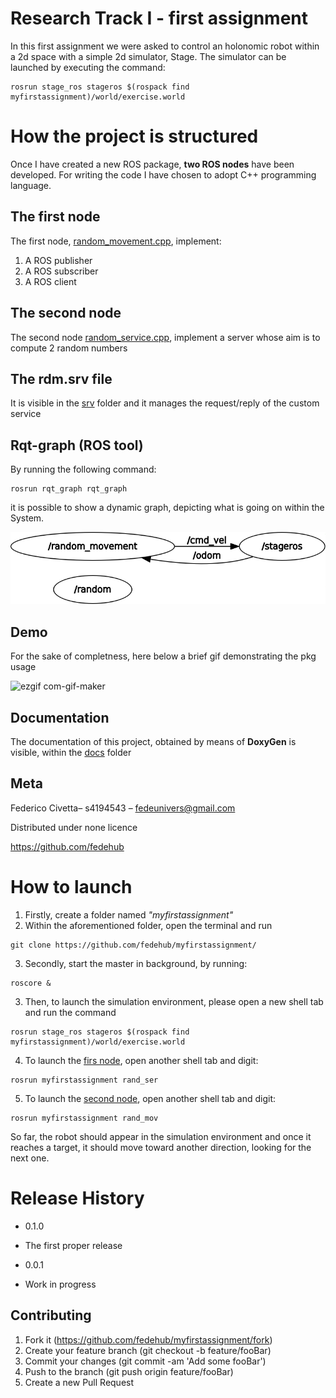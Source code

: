 # Research Track I - first assignment

In this first assignment we were asked to control an holonomic robot within a 2d space with a simple 2d simulator, Stage.
The simulator can be launched by executing the command:

```
rosrun stage_ros stageros $(rospack find myfirstassignment)/world/exercise.world
```


# How the project is structured


Once I have created a new ROS package, **two ROS nodes** have been developed. For writing the code I have chosen to adopt C++ programming language.

## The first node ##

The first node, [random_movement.cpp](https://github.com/fedehub/myfirstassignment/blob/main/src/random_movement.cpp), implement:

1. A ROS publisher
2. A ROS subscriber
3. A ROS client

## The second node  ##

The second node [random_service.cpp](https://github.com/fedehub/myfirstassignment/blob/main/src/random_service.cpp), implement a server whose aim is to compute 2 random numbers

## The rdm.srv file  ##

It is visible in the [srv](https://github.com/fedehub/myfirstassignment/blob/main/srv/) folder and it manages the request/reply of the custom service

## Rqt-graph (ROS tool)

By running the following command:

```
rosrun rqt_graph rqt_graph

```
it is possible to show a dynamic graph, depicting what is going on within the System.

![rqt_graph](https://github.com/fedehub/myfirstassignment/blob/main/rqt_graph/rosgraph.png "Rqt_graph - first assignment")

## Demo

For the sake of completness, here below a brief gif demonstrating the pkg usage 

![ezgif com-gif-maker](https://user-images.githubusercontent.com/61761835/183943774-ceb24e72-154f-468b-9545-92fea4f32c54.gif)


## Documentation

The documentation of this project, obtained by means of **DoxyGen** is visible, within the [docs](https://github.com/fedehub/myfirstassignment/blob/main/docs) folder

## Meta

Federico Civetta– s4194543 – fedeunivers@gmail.com

Distributed under none licence

https://github.com/fedehub

# How to launch

1. Firstly, create a folder named _"myfirstassignment"_
2. Within the aforementioned folder, open the terminal and run
```
git clone https://github.com/fedehub/myfirstassignment/
```
3. Secondly, start the master in background, by running: 

```
roscore &

```
3. Then, to launch the simulation environment, please open a new shell tab and run the command
```
rosrun stage_ros stageros $(rospack find myfirstassignment)/world/exercise.world
```
4. To launch the [firs node](https://github.com/fedehub/myfirstassignment/blob/main/src/random_movement.cpp), open another shell tab and digit:

```
rosrun myfirstassignment rand_ser

```
5. To launch the [second node](https://github.com/fedehub/myfirstassignment/blob/main/src/random_service.cpp), open another shell tab and  digit:

```
rosrun myfirstassignment rand_mov

```

So far, the robot should appear in the simulation environment and once it reaches a target, it should move toward another direction, looking for the next one.



# Release History

* 0.1.0
 * The first proper release

* 0.0.1
 * Work in progress

## Contributing

1. Fork it (https://github.com/fedehub/myfirstassignment/fork)
2. Create your feature branch (git checkout -b feature/fooBar)
3. Commit your changes (git commit -am 'Add some fooBar')
4. Push to the branch (git push origin feature/fooBar)
5. Create a new Pull Request
